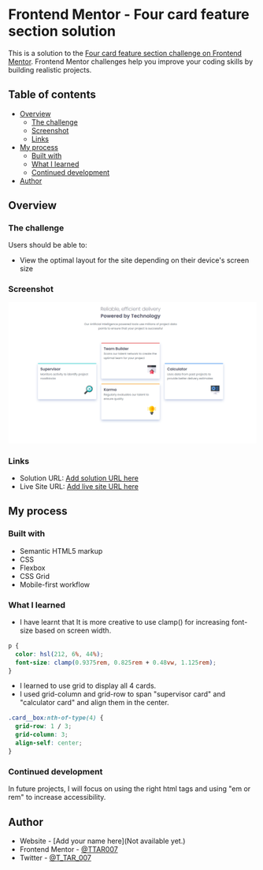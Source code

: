 # Frontend Mentor - Four card feature section solution

This is a solution to the [Four card feature section challenge on Frontend Mentor](https://www.frontendmentor.io/challenges/four-card-feature-section-weK1eFYK). Frontend Mentor challenges help you improve your coding skills by building realistic projects.

## Table of contents

- [Overview](#overview)
  - [The challenge](#the-challenge)
  - [Screenshot](#screenshot)
  - [Links](#links)
- [My process](#my-process)
  - [Built with](#built-with)
  - [What I learned](#what-i-learned)
  - [Continued development](#continued-development)
- [Author](#author)

## Overview

### The challenge

Users should be able to:

- View the optimal layout for the site depending on their device's screen size

### Screenshot

![](/images/final-screenshot.png)

### Links

- Solution URL: [Add solution URL here](https://www.frontendmentor.io/solutions/4-cards-responsive-mobile-first-hEg6cO4wer)
- Live Site URL: [Add live site URL here](https://ttar007.github.io/Four-card/)

## My process

### Built with

- Semantic HTML5 markup
- CSS
- Flexbox
- CSS Grid
- Mobile-first workflow

### What I learned

- I have learnt that It is more creative to use clamp() for increasing font-size based on screen width.

```css
p {
  color: hsl(212, 6%, 44%);
  font-size: clamp(0.9375rem, 0.825rem + 0.48vw, 1.125rem);
}
```

- I learned to use grid to display all 4 cards.
- I used grid-column and grid-row to span "supervisor card" and "calculator card" and align them in the center.

```css
.card__box:nth-of-type(4) {
  grid-row: 1 / 3;
  grid-column: 3;
  align-self: center;
}
```

### Continued development

In future projects, I will focus on using the right html tags and using "em or rem" to increase accessibility.

## Author

- Website - [Add your name here](Not available yet.)
- Frontend Mentor - [@TTAR007](https://www.frontendmentor.io/profile/TTAR007)
- Twitter - [@T_TAR_007]([https://www.twitter.com/yourusername](https://x.com/T_TAR_007))
